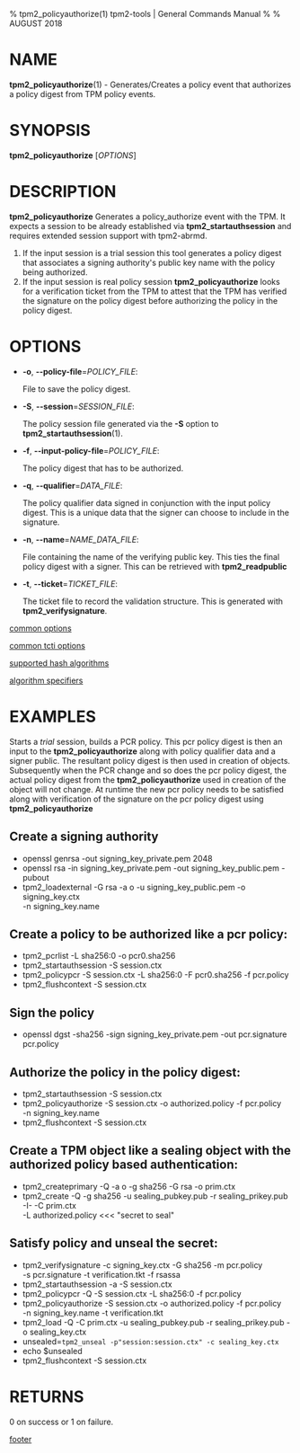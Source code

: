 % tpm2_policyauthorize(1) tpm2-tools | General Commands Manual
%
% AUGUST 2018

# NAME

**tpm2_policyauthorize**(1) - Generates/Creates a policy event that authorizes
a policy digest from TPM policy events.

# SYNOPSIS

**tpm2_policyauthorize** [*OPTIONS*]

# DESCRIPTION

**tpm2_policyauthorize** Generates a policy_authorize event with the TPM. It expects a session to be already established via **tpm2_startauthsession** and requires extended session support with tpm2-abrmd.
1. If the input session is a trial session this tool generates a policy digest that associates a signing authority's public key name with the policy being
authorized.
2. If the input session is real policy session **tpm2_policyauthorize**
looks for a verification ticket from the TPM to attest that the TPM has verified the signature on the policy digest before authorizing the policy in the policy digest.

# OPTIONS

  * **-o**, **--policy-file**=_POLICY\_FILE_:

    File to save the policy digest.

  * **-S**, **--session**=_SESSION_FILE_:

    The policy session file generated via the **-S** option to
    **tpm2_startauthsession**(1).

  * **-f**, **--input-policy-file**=_POLICY\_FILE_:

    The policy digest that has to be authorized.

  * **-q**, **--qualifier**=_DATA_FILE_:

    The policy qualifier data signed in conjunction with the input policy digest.
    This is a unique data that the signer can choose to include in the signature.

  * **-n**, **--name**=_NAME\_DATA\_FILE_:

    File containing the name of the verifying public key. This ties the final
    policy digest with a signer. This can be retrieved with **tpm2_readpublic**

  * **-t**, **--ticket**=_TICKET\_FILE_:

    The ticket file to record the validation structure. This is generated with
    **tpm2_verifysignature**.

[common options](common/options.md)

[common tcti options](common/tcti.md)

[supported hash algorithms](common/hash.md)

[algorithm specifiers](common/alg.md)

# EXAMPLES

Starts a *trial* session, builds a PCR policy. This pcr policy digest is then
an input to the **tpm2_policyauthorize** along with policy qualifier data and a
signer public. The resultant policy digest is then used in creation of objects.
Subsequently when the PCR change and so does the pcr policy digest, the actual
policy digest from the **tpm2_policyauthorize** used in creation of the object
will not change. At runtime the new pcr policy needs to be satisfied along with
verification of the signature on the pcr policy digest using **tpm2_policyauthorize**

## Create a signing authority
* openssl genrsa -out signing_key_private.pem 2048
* openssl rsa -in signing_key_private.pem -out signing_key_public.pem -pubout
* tpm2_loadexternal -G rsa -a o -u signing_key_public.pem -o signing_key.ctx\
 -n signing_key.name

## Create a policy to be authorized like a pcr policy:
* tpm2_pcrlist -L sha256:0 -o pcr0.sha256
* tpm2_startauthsession -S session.ctx
* tpm2_policypcr -S session.ctx -L sha256:0 -F pcr0.sha256 -f pcr.policy
* tpm2_flushcontext -S session.ctx

## Sign the policy
* openssl dgst -sha256 -sign signing_key_private.pem -out pcr.signature pcr.policy

## Authorize the policy in the policy digest:
* tpm2_startauthsession -S session.ctx
* tpm2_policyauthorize -S session.ctx -o authorized.policy -f pcr.policy\
 -n signing_key.name
* tpm2_flushcontext -S session.ctx

## Create a TPM object like a sealing object with the authorized policy based authentication:
* tpm2_createprimary -Q -a o -g sha256 -G rsa -o prim.ctx
* tpm2_create -Q -g sha256 -u sealing_pubkey.pub -r sealing_prikey.pub -I- -C prim.ctx\
 -L authorized.policy <<< "secret to seal"

## Satisfy policy and unseal the secret:
* tpm2_verifysignature -c signing_key.ctx -G sha256 -m pcr.policy\
 -s pcr.signature -t verification.tkt -f rsassa
* tpm2_startauthsession -a -S session.ctx
* tpm2_policypcr -Q -S session.ctx -L sha256:0 -f pcr.policy
* tpm2_policyauthorize -S session.ctx -o authorized.policy -f pcr.policy\
 -n signing_key.name -t verification.tkt
* tpm2_load -Q -C prim.ctx -u sealing_pubkey.pub -r sealing_prikey.pub -o sealing_key.ctx
* unsealed=`tpm2_unseal -p"session:session.ctx" -c sealing_key.ctx`
* echo $unsealed
* tpm2_flushcontext -S session.ctx

# RETURNS

0 on success or 1 on failure.

[footer](common/footer.md)
